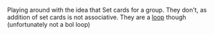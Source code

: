 Playing around with the idea that Set cards for a group. They don't, as addition of set cards is not associative. They are a [loop](https://en.wikipedia.org/wiki/Quasigroup) though (unfortunately not a bol loop)
